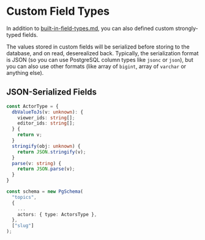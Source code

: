 # Custom Field Types

In addition to [built-in-field-types.md](built-in-field-types.md "mention"), you can also defined custom strongly-typed fields.

The values stored in custom fields will be serialized before storing to the database, and on read, deserealized back. Typically, the serialization format is JSON (so you can use PostgreSQL column types like `jsonc` or `json`), but you can also use other formats (like array of `bigint`, array of `varchar` or anything else).

## JSON-Serialized Fields

```typescript
const ActorType = {
  dbValueToJs(v: unknown): {
    viewer_ids: string[];
    editor_ids: string[];
  } {
    return v;
  }
  stringify(obj: unknown) {
    return JSON.stringify(v);
  }
  parse(v: string) {
    return JSON.parse(v);
  }
}

const schema = new PgSchema(
  "topics",
  {
    ...
    actors: { type: ActorsType },    
  },
  ["slug"]
);
```

